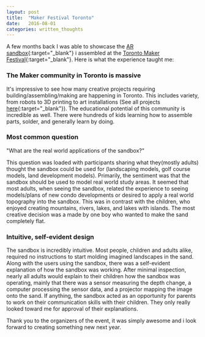 ```yaml
---
layout: post
title:  "Maker Festival Toronto"
date:   2016-08-01
categories: written_thoughts
---
```


A few months back I was able to showcase the [AR sandbox](http://yuriyczoli.com/projects/arSandbox/){:target="_blank"} i assembled at the [Toronto Maker Festival](http://makerfestival.ca/){:target="_blank"}. Here is what the experience taught me:

### The Maker community in Toronto is massive

It's impressive to see how many creative projects requiring building/assembling/making are happening in Toronto. This includes variety, from robots to 3D printing to art installations (See all projects [here](http://makerfestival.ca/extravaganza/){:target="_blank"}). The educational potential of this community is incredible as well. There were hundreds of kids learning how to assemble parts, solder, and generally learn by doing.

### Most common question

"What are the real world applications of the sandbox?"

This question was loaded with participants sharing what they(mostly adults) thought the sandbox could be used for (landscaping models, golf course models, land development models). Primarily, the sentiment was that the sandbox should be used to model real world study areas. It seemed that most adults, when seeing the sandbox, related the experience to seeing models/plans of new condo developments or desired to apply a real world topography into the sandbox. This was in contrast with the children, who enjoyed creating mountains, rivers, lakes, and lakes with islands. The most creative decision was a made by one boy who wanted to make the sand completely flat.

### Intuitive, self-evident design

The sandbox is incredibly intuitive. Most people, children and adults alike, required no instructions to start molding imagined landscapes in the sand. Along with the users using the sandbox, there was a self-evident explanation of how the sandbox was working. After minimal inspection, nearly all adults would explain to their children how the sandbox was operating, mainly that there was a sensor measuring the depth change, a computer processing the sensor data, and a projector mapping the image onto the sand. If anything, the sandbox acted as an opportunity for parents to work on their communication skills with their children. They only really looked toward me for approval of their explanations.

Thank you to the organizers of the event, it was simply awesome and i look forward to creating something new next year.
